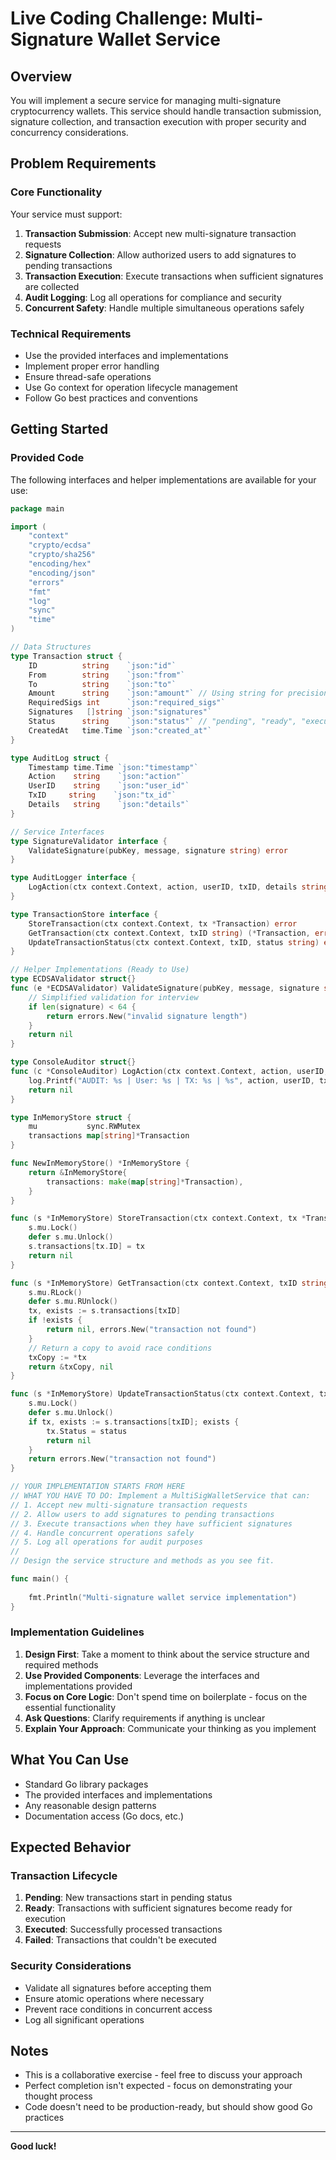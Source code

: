 # Live Coding Challenge: Multi-Signature Wallet Service

## Overview

You will implement a secure service for managing multi-signature cryptocurrency wallets. This service should handle transaction submission, signature collection, and transaction execution with proper security and concurrency considerations.

## Problem Requirements

### Core Functionality

Your service must support:

1. **Transaction Submission**: Accept new multi-signature transaction requests
2. **Signature Collection**: Allow authorized users to add signatures to pending transactions
3. **Transaction Execution**: Execute transactions when sufficient signatures are collected
4. **Audit Logging**: Log all operations for compliance and security
5. **Concurrent Safety**: Handle multiple simultaneous operations safely

### Technical Requirements

- Use the provided interfaces and implementations
- Implement proper error handling
- Ensure thread-safe operations
- Use Go context for operation lifecycle management
- Follow Go best practices and conventions

## Getting Started

### Provided Code

The following interfaces and helper implementations are available for your use:

```go
package main

import (
    "context"
    "crypto/ecdsa"
    "crypto/sha256"
    "encoding/hex"
    "encoding/json"
    "errors"
    "fmt"
    "log"
    "sync"
    "time"
)

// Data Structures
type Transaction struct {
    ID          string    `json:"id"`
    From        string    `json:"from"`
    To          string    `json:"to"`
    Amount      string    `json:"amount"` // Using string for precision
    RequiredSigs int      `json:"required_sigs"`
    Signatures   []string `json:"signatures"`
    Status      string    `json:"status"` // "pending", "ready", "executed", "failed"
    CreatedAt   time.Time `json:"created_at"`
}

type AuditLog struct {
    Timestamp time.Time `json:"timestamp"`
    Action    string    `json:"action"`
    UserID    string    `json:"user_id"`
    TxID     string    `json:"tx_id"`
    Details   string    `json:"details"`
}

// Service Interfaces
type SignatureValidator interface {
    ValidateSignature(pubKey, message, signature string) error
}

type AuditLogger interface {
    LogAction(ctx context.Context, action, userID, txID, details string) error
}

type TransactionStore interface {
    StoreTransaction(ctx context.Context, tx *Transaction) error
    GetTransaction(ctx context.Context, txID string) (*Transaction, error)
    UpdateTransactionStatus(ctx context.Context, txID, status string) error
}

// Helper Implementations (Ready to Use)
type ECDSAValidator struct{}
func (e *ECDSAValidator) ValidateSignature(pubKey, message, signature string) error {
    // Simplified validation for interview
    if len(signature) < 64 {
        return errors.New("invalid signature length")
    }
    return nil
}

type ConsoleAuditor struct{}
func (c *ConsoleAuditor) LogAction(ctx context.Context, action, userID, txID, details string) error {
    log.Printf("AUDIT: %s | User: %s | TX: %s | %s", action, userID, txID, details)
    return nil
}

type InMemoryStore struct {
    mu           sync.RWMutex
    transactions map[string]*Transaction
}

func NewInMemoryStore() *InMemoryStore {
    return &InMemoryStore{
        transactions: make(map[string]*Transaction),
    }
}

func (s *InMemoryStore) StoreTransaction(ctx context.Context, tx *Transaction) error {
    s.mu.Lock()
    defer s.mu.Unlock()
    s.transactions[tx.ID] = tx
    return nil
}

func (s *InMemoryStore) GetTransaction(ctx context.Context, txID string) (*Transaction, error) {
    s.mu.RLock()
    defer s.mu.RUnlock()
    tx, exists := s.transactions[txID]
    if !exists {
        return nil, errors.New("transaction not found")
    }
    // Return a copy to avoid race conditions
    txCopy := *tx
    return &txCopy, nil
}

func (s *InMemoryStore) UpdateTransactionStatus(ctx context.Context, txID, status string) error {
    s.mu.Lock()
    defer s.mu.Unlock()
    if tx, exists := s.transactions[txID]; exists {
        tx.Status = status
        return nil
    }
    return errors.New("transaction not found")
}

// YOUR IMPLEMENTATION STARTS FROM HERE
// WHAT YOU HAVE TO DO: Implement a MultiSigWalletService that can:
// 1. Accept new multi-signature transaction requests
// 2. Allow users to add signatures to pending transactions  
// 3. Execute transactions when they have sufficient signatures
// 4. Handle concurrent operations safely
// 5. Log all operations for audit purposes
//
// Design the service structure and methods as you see fit.

func main() {
    
    fmt.Println("Multi-signature wallet service implementation")
}
```

### Implementation Guidelines

1. **Design First**: Take a moment to think about the service structure and required methods
2. **Use Provided Components**: Leverage the interfaces and implementations provided
3. **Focus on Core Logic**: Don't spend time on boilerplate - focus on the essential functionality
4. **Ask Questions**: Clarify requirements if anything is unclear
5. **Explain Your Approach**: Communicate your thinking as you implement

## What You Can Use

- Standard Go library packages
- The provided interfaces and implementations
- Any reasonable design patterns
- Documentation access (Go docs, etc.)

## Expected Behavior

### Transaction Lifecycle
1. **Pending**: New transactions start in pending status
2. **Ready**: Transactions with sufficient signatures become ready for execution
3. **Executed**: Successfully processed transactions
4. **Failed**: Transactions that couldn't be executed

### Security Considerations
- Validate all signatures before accepting them
- Ensure atomic operations where necessary
- Prevent race conditions in concurrent access
- Log all significant operations

## Notes

- This is a collaborative exercise - feel free to discuss your approach
- Perfect completion isn't expected - focus on demonstrating your thought process
- Code doesn't need to be production-ready, but should show good Go practices

---

**Good luck!** 
